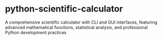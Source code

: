 # python-scientific-calculator
A comprehensive scientific calculator with CLI and GUI interfaces, featuring advanced mathematical functions, statistical analysis, and professional Python development practices
